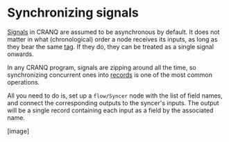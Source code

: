 # Synchronizing signals

[Signals](../basics/103/#signal) in CRANQ are assumed to be asynchronous by default. It does not matter in what (chronological) order a node receives its inputs, as long as they bear the same [tag](../basics/103/#tag). If they do, they can be treated as a single signal onwards.

In any CRANQ program, signals are zipping around all the time, so synchronizing concurrent ones into [records](../advanced/data-types.md#record) is one of the most common operations.&#x20;

All you need to do is, set up a `flow/Syncer` node with the list of field names, and connect the corresponding outputs to the syncer's inputs. The output will be a single record containing each input as a field by the associated name.

\[image]
